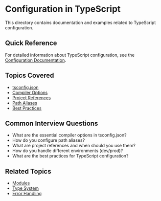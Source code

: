 # Configuration in TypeScript

This directory contains documentation and examples related to TypeScript configuration.

## Quick Reference

For detailed information about TypeScript configuration, see the
[Configuration Documentation](configuration.md).

## Topics Covered

- [tsconfig.json](configuration.md#tsconfig)
- [Compiler Options](configuration.md#compiler-options)
- [Project References](configuration.md#project-references)
- [Path Aliases](configuration.md#path-aliases)
- [Best Practices](configuration.md#best-practices)

## Common Interview Questions

- What are the essential compiler options in tsconfig.json?
- How do you configure path aliases?
- What are project references and when should you use them?
- How do you handle different environments (dev/prod)?
- What are the best practices for TypeScript configuration?

## Related Topics

- [Modules](../modules/modules.md)
- [Type System](../type-system/type-system.md)
- [Error Handling](../error-handling/error-handling.md)
